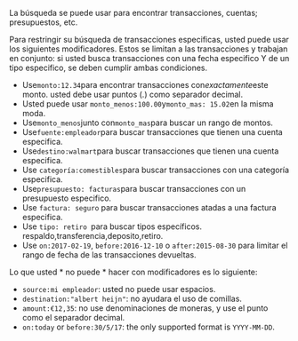 La búsqueda se puede usar para encontrar transacciones, cuentas; presupuestos, etc.

Para restringir su búsqueda de transacciones especificas, usted puede usar los siguientes modificadores. Estos se limitan a las transacciones y trabajan en conjunto: si usted busca transacciones con una fecha especifico Y de un tipo especifico, se deben cumplir ambas condiciones.

* Use`monto:12.34`para encontrar transacciones con*exactamente*este monto. usted debe usar puntos (.) como separador decimal.
* Usted puede usar `monto_menos:100.00`y`monto_mas: 15.02`en la misma moda.
* Use`monto_menos`junto con`monto_mas`para buscar un rango de montos.
* Use`fuente:empleador`para buscar transacciones que tienen una cuenta especifica.
* Use`destino:walmart`para buscar transacciones que tienen una cuenta especifica.
* Use `categoría:comestibles`para buscar transacciones con una categoría especifica.
* Use`presupuesto: facturas`para buscar transacciones con un presupuesto especifico.
* Use ` factura: seguro ` para buscar transacciones atadas a una factura especifica.
* Use `tipo: retiro `para buscar tipos específicos. respaldo,transferencia,deposito,retiro.
* Use `on:2017-02-19`, `before:2016-12-10` o `after:2015-08-30` para limitar el rango de fecha de las transacciones devueltas.

Lo que usted * no puede * hacer con modificadores es lo siguiente:

* `source:mi empleador`: usted no puede usar espacios.
* `destination:"albert heijn"`: no ayudara el uso de comillas.
* `amount:€12,35`: no use denominaciones de moneras, y use el punto como el separador decimal.
* `on:today` or `before:30/5/17`: the only supported format is `YYYY-MM-DD`.